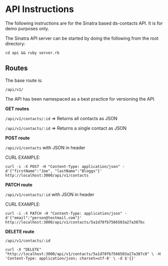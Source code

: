# API Instructions

The following instructions are for the Sinatra based ds-contacts API.  It is for demo purposes only.  

The Sinatra API server can be started by doing the following from the root directory:

`cd api && ruby server.rb`

## Routes

The base route is:

`/api/v1/`

The API has been namespaced as a best practice for versioning the API.  

**GET routes**

`/api/v1/contacts/:id` => Returns all contacts as JSON

`/api/v1/contacts/:id` => Returns a single contact as JSON

**POST route**

`/api/v1/contacts` with JSON in header 

CURL EXAMPLE:

`curl -i -X POST -H "Content-Type: application/json" -d'{"firstName":"Joe", "lastName":"Bloggs"}' http://localhost:3000/api/v1/contacts` 

**PATCH route**

`/api/v1/contacts/:id` with JSON in header 

CURL EXAMPLE:

`curl -i -X PATCH -H "Content-Type: application/json" -d'{"email":"person@testmail.com"}' http://localhost:3000/api/v1/contacts/5a1d78fb7566503a27a387bc`  

**DELETE route**

`/api/v1/contacts/:id`

`curl -X "DELETE" "http://localhost:3000/api/v1/contacts/5a1d78fb7566503a27a387c0" \
     -H 'Content-Type: application/json; charset=utf-8' \
     -d $'{}'` 